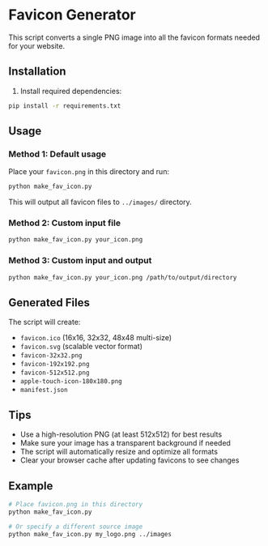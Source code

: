 # Favicon Generator

This script converts a single PNG image into all the favicon formats needed for your website.

## Installation

1. Install required dependencies:
```bash
pip install -r requirements.txt
```

## Usage

### Method 1: Default usage
Place your `favicon.png` in this directory and run:
```bash
python make_fav_icon.py
```
This will output all favicon files to `../images/` directory.

### Method 2: Custom input file
```bash
python make_fav_icon.py your_icon.png
```

### Method 3: Custom input and output
```bash
python make_fav_icon.py your_icon.png /path/to/output/directory
```

## Generated Files

The script will create:
- `favicon.ico` (16x16, 32x32, 48x48 multi-size)
- `favicon.svg` (scalable vector format)
- `favicon-32x32.png`
- `favicon-192x192.png` 
- `favicon-512x512.png`
- `apple-touch-icon-180x180.png`
- `manifest.json`

## Tips

- Use a high-resolution PNG (at least 512x512) for best results
- Make sure your image has a transparent background if needed
- The script will automatically resize and optimize all formats
- Clear your browser cache after updating favicons to see changes

## Example

```bash
# Place favicon.png in this directory
python make_fav_icon.py

# Or specify a different source image
python make_fav_icon.py my_logo.png ../images
```

